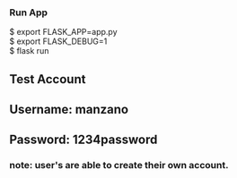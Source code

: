 ### Run App
$ export FLASK_APP=app.py\
$ export FLASK_DEBUG=1\
$ flask run

## Test Account
## Username: manzano
## Password: 1234password

### note: user's are able to create their own account.

